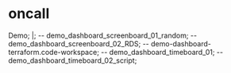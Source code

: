 # oncall

Demo;
|;
-- demo_dashboard_screenboard_01_random;
-- demo_dashboard_screenboard_02_RDS;
-- demo-dashboard-terraform.code-workspace;
-- demo_dashboard_timeboard_01;
-- demo_dashboard_timeboard_02_script;
